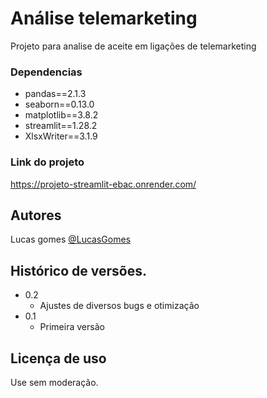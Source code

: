 # Análise telemarketing

Projeto para analise de aceite em ligações de telemarketing

### Dependencias

* pandas==2.1.3
* seaborn==0.13.0
* matplotlib==3.8.2
* streamlit==1.28.2
* XlsxWriter==3.1.9


### Link do projeto

https://projeto-streamlit-ebac.onrender.com/


## Autores

Lucas gomes 
[@LucasGomes](https://www.linkedin.com/in/lucas-gomes-ns/)

## Histórico de versões.

* 0.2
	* Ajustes de diversos bugs e otimização
* 0.1
    * Primeira versão

## Licença de uso
Use sem moderação.


